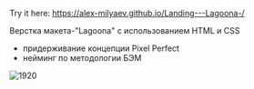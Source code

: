 Try it here: https://alex-milyaev.github.io/Landing---Lagoona-/ 

Верстка макета-"Lagoona" с использованием HTML и CSS
- придерживание концепции Pixel Perfect
- нейминг по методологии БЭМ
 
![1920](https://user-images.githubusercontent.com/78946975/126761307-5a480ff9-529b-4399-8e9f-92e3e5ce27f4.png)

